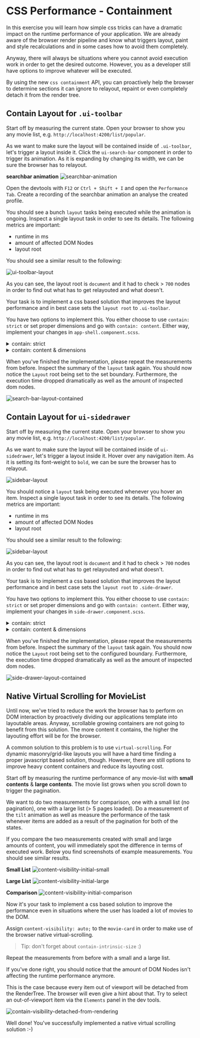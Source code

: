 # CSS Performance - Containment

In this exercise you will learn how simple css tricks can have a dramatic impact on the
runtime performance of your application.
We are already aware of the browser render pipeline and know what triggers layout, paint
and style recalculations and in some cases how to avoid them completely.

Anyway, there will always be situations where you cannot avoid execution work in order to get the
desired outcome. However, you as a developer still have options to improve whatever will be executed.

By using the new `css containment` API, you can proactively help the browser to determine sections it can
ignore to relayout, repaint or even completely detach it from the render tree.

## Contain Layout for `.ui-toolbar`

Start off by measuring the current state. Open your browser to show you any movie list,
e.g. `http://localhost:4200/list/popular`.

As we want to make sure the layout will be contained inside of `.ui-toolbar`, let's trigger
a layout inside it. Click the `ui-search-bar` component in order to trigger its animation.
As it is expanding by changing its width, we can be sure the browser has to relayout.

**searchbar animation**
![searchbar-animation](css-contain/searchbar-animation.gif)

Open the devtools with `F12` or `Ctrl + Shift + I` and open the `Performance Tab`.
Create a recording of the searchbar animation an analyse the created profile.

You should see a bunch `layout` tasks being executed while the animation is ongoing.
Inspect a single layout task in order to see its details.
The following metrics are important:
* runtime in ms
* amount of affected DOM Nodes
* layout root

You should see a similar result to the following:

![ui-toolbar-layout](css-contain/ui-toolbar-layout.png)

As you can see, the layout root is `document` and it had to check > `700` nodes in order to find
out what has to get relayouted and what doesn't.

Your task is to implement a css based solution that improves the layout performance and in best case
sets the `layout root` to `.ui-toolbar`.

You have two options to implement this. You either choose to use `contain: strict` or set proper
dimensions and go with `contain: content`. Either way, implement your changes in `app-shell.component.scss`.

<details>
  <summary>contain: strict</summary>

```scss
// app-shell.component.scss

.ui-toolbar {
  /* other stuff */
  contain: strict;
}
```

</details>

<details>
  <summary>contain: content & dimensions</summary>

```scss
// app-shell.component.scss

.ui-toolbar {
  /* other stuff */
  contain: content;
  width: calc(100vw - 250px); // subtract sidebar width

  @include isMobile {
    width: 100vw;
  }

}
```

</details>

When you've finished the implementation, please repeat the measurements from before. Inspect the summary of the
`layout` task again. You should now notice the `Layout` root being set to the set boundary.
Furthermore, the execution time dropped dramatically as well as the amount of inspected dom nodes.

![search-bar-layout-contained](css-contain/search-bar-layout-contained.png)

## Contain Layout for `ui-sidedrawer`

Start off by measuring the current state. Open your browser to show you any movie list,
e.g. `http://localhost:4200/list/popular`.

As we want to make sure the layout will be contained inside of `ui-sidedrawer`, let's trigger
a layout inside it. Hover over any navigation item.
As it is setting its font-weight to `bold`, we can be sure the browser has to relayout.

![sidebar-layout](css-contain/sidebar-layout.gif)

You should notice a `layout` task being executed whenever you hover an item.
Inspect a single layout task in order to see its details.
The following metrics are important:
* runtime in ms
* amount of affected DOM Nodes
* layout root

You should see a similar result to the following:

![sidebar-layout](css-contain/sidebar-layout.png)

As you can see, the layout root is `document` and it had to check > `700` nodes in order to find
out what has to get relayouted and what doesn't.

Your task is to implement a css based solution that improves the layout performance and in best case
sets the `layout root` to `.side-drawer`.

You have two options to implement this. You either choose to use `contain: strict` or set proper
dimensions and go with `contain: content`. Either way, implement your changes in `side-drawer.component.scss`.

<details>
  <summary>contain: strict</summary>

```scss
// side-drawer.component.scss

.side-drawer {
  /* other stuff */
  contain: strict;
}
```

</details>

<details>
  <summary>contain: content & dimensions</summary>

```scss
// side-drawer.component.scss

.side-drawer {
  /* other stuff */
  contain: content;
  height: 100vh;
}
```

</details>

When you've finished the implementation, please repeat the measurements from before. Inspect the summary of the
`layout` task again. You should now notice the `Layout` root being set to the configured boundary.
Furthermore, the execution time dropped dramatically as well as the amount of inspected dom nodes.

![side-drawer-layout-contained](css-contain/side-drawer-layout-contained.png)

## Native Virtual Scrolling for MovieList

Until now, we've tried to reduce the work the browser has to perform on DOM interaction by proactively
dividing our applications template into layoutable areas.
Anyway, scrollable growing containers are not going to benefit from this solution. The more content
it contains, the higher the layouting effort will be for the browser.

A common solution to this problem is to use `virtual-scrolling`. For dynamic masonry/grid-like
layouts you will have a hard time finding a proper javascript based solution, though.
However, there are still options to improve heavy content containers and reduce its layouting cost.

Start off by measuring the runtime performance of any movie-list with **small contents** & **large contents**.
The movie list grows when you scroll down to trigger the pagination.

We want to do two measurements for comparison, one with a small list (no pagination), one with a large list (> 5 pages loaded).
Do a measurement of the `tilt` animation as well as measure the performance of the task
whenever items are added as a result of the pagination for both of the states.

If you compare the two measurements created with small and large amounts of content, you will
immediately spot the difference in terms of executed work. Below you find screenshots of
example measurements. You should see similar results.

**Small List**
![content-visibility-initial-small](css-contain/content-visibility-initial-small.png)

**Large List**
![content-visibility-initial-large](css-contain/content-visibility-initial-large.png)

**Comparison**
![content-visibility-initial-comparison](css-contain/content-visibility-initial-comparison.png)

Now it's your task to implement a css based solution to improve the performance even in situations
where the user has loaded a lot of movies to the DOM.

Assign `content-visibility: auto;` to the `movie-card` in order to make use of the browser
native virtual-scrolling.

> Tip: don't forget about `contain-intrinsic-size` :)

Repeat the measurements from before with a small and a large list.

If you've done right, you should notice that the amount of DOM Nodes isn't affecting the runtime
performance anymore.

This is the case because every item out of viewport will be detached from the RenderTree.
The browser will even give a hint about that. Try to select an out-of-viewport item via the
`Elements` panel in the dev tools.

![contain-visibility-detached-from-rendering](css-contain/contain-visibility-detached-from-rendering.png)

Well done! You've successfully implemented a native virtual scrolling solution :-)
